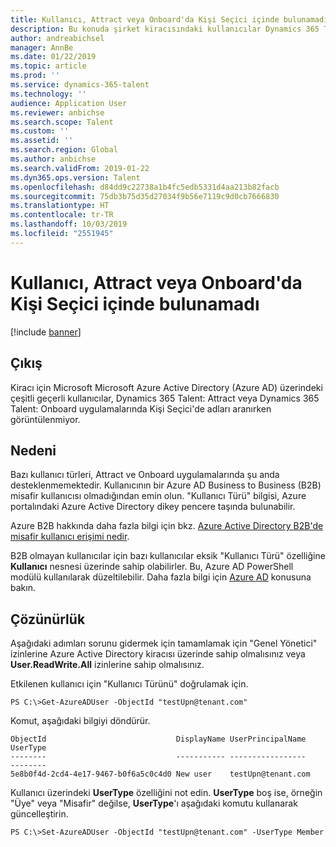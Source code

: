 ```yaml
---
title: Kullanıcı, Attract veya Onboard'da Kişi Seçici içinde bulunamadı
description: Bu konuda şirket kiracısındaki kullanıcılar Dynamics 365 Talent - Attract veya Onboard'daki Kişi Seçici'de görüntülenmediğinde ne yapılacağı açıklanmaktadır.
author: andreabichsel
manager: AnnBe
ms.date: 01/22/2019
ms.topic: article
ms.prod: ''
ms.service: dynamics-365-talent
ms.technology: ''
audience: Application User
ms.reviewer: anbichse
ms.search.scope: Talent
ms.custom: ''
ms.assetid: ''
ms.search.region: Global
ms.author: anbichse
ms.search.validFrom: 2019-01-22
ms.dyn365.ops.version: Talent
ms.openlocfilehash: d84dd9c22738a1b4fc5edb5331d4aa213b82facb
ms.sourcegitcommit: 75db3b75d35d27034f9b56e7119c9d0cb7666830
ms.translationtype: HT
ms.contentlocale: tr-TR
ms.lasthandoff: 10/03/2019
ms.locfileid: "2551945"
---
```

# <a name="user-not-found-in-people-picker-in-attract-or-onboard"></a>Kullanıcı, Attract veya Onboard'da Kişi Seçici içinde bulunamadı
[!include [banner](includes/banner.md)]

## <a name="issue"></a>Çıkış

Kiracı için Microsoft Microsoft Azure Active Directory (Azure AD) üzerindeki çeşitli geçerli kullanıcılar, Dynamics 365 Talent: Attract veya Dynamics 365 Talent: Onboard uygulamalarında Kişi Seçici'de adları aranırken görüntülenmiyor.

## <a name="cause"></a>Nedeni

Bazı kullanıcı türleri, Attract ve Onboard uygulamalarında şu anda desteklenmemektedir. Kullanıcının bir Azure AD Business to Business (B2B) misafir kullanıcısı olmadığından emin olun. "Kullanıcı Türü" bilgisi, Azure portalındaki Azure Active Directory dikey pencere taşında bulunabilir.

Azure B2B hakkında daha fazla bilgi için bkz. [Azure Active Directory B2B'de misafir kullanıcı erişimi nedir](https://docs.microsoft.com/azure/active-directory/b2b/what-is-b2b).

B2B olmayan kullanıcılar için bazı kullanıcılar eksik "Kullanıcı Türü" özelliğine **Kullanıcı** nesnesi üzerinde sahip olabilirler. Bu, Azure AD PowerShell modülü kullanılarak düzeltilebilir. Daha fazla bilgi için [Azure AD](https://docs.microsoft.com/powershell/module/azuread/?view=azureadps-2.0) konusuna bakın.

## <a name="resolution"></a>Çözünürlük

Aşağıdaki adımları sorunu gidermek için tamamlamak için "Genel Yönetici" izinlerine Azure Active Directory kiracısı üzerinde sahip olmalısınız veya **User.ReadWrite.All** izinlerine sahip olmalısınız.

Etkilenen kullanıcı için "Kullanıcı Türünü" doğrulamak için.

```
PS C:\>Get-AzureADUser -ObjectId "testUpn@tenant.com"
```
Komut, aşağıdaki bilgiyi döndürür.
```
ObjectId                             DisplayName UserPrincipalName      UserType
--------                             ----------- -----------------      --------
5e8b0f4d-2cd4-4e17-9467-b0f6a5c0c4d0 New user    testUpn@tenant.com     
```
Kullanıcı üzerindeki **UserType** özelliğini not edin. **UserType** boş ise, örneğin "Üye" veya "Misafir" değilse, **UserType**'ı aşağıdaki komutu kullanarak güncelleştirin.

```
PS C:\>Set-AzureADUser -ObjectId "testUpn@tenant.com" -UserType Member
```
